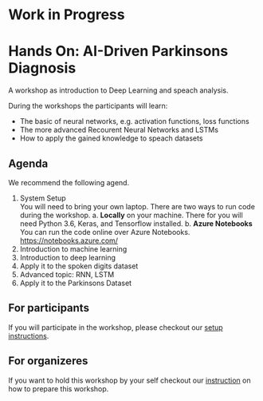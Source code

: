 # **Work in Progress**
# Hands On: AI-Driven Parkinsons Diagnosis
A workshop as introduction to Deep Learning and speach analysis.

During the workshops the participants will learn:
- The basic of neural networks, e.g. activation functions, loss functions
- The more advanced Recourent Neural Networks and LSTMs
- How to apply the gained knowledge to speach datasets

## Agenda
We recommend the following agend.

1. System Setup <br>
    You will need to bring your own laptop. There are two ways to run code during the workshop.
    a. **Locally** on your machine. There for you will need Python 3.6, Keras, and Tensorflow installed.
    b. **Azure Notebooks** You can run the code online over Azure Notebooks. https://notebooks.azure.com/
2. Introduction to machine learning
3. Introduction to deep learning
4. Apply it to the spoken digits dataset
5. Advanced topic: RNN, LSTM
6. Apply it to the Parkinsons Dataset

## For participants
If you will participate in the workshop, please checkout our [setup instructions](/workshop-material/readme-participants.md).

## For organizeres
If you want to hold this workshop by your self checkout our [instruction](/workshop-material/readme-instructors.md) on how to prepare this workshop.
